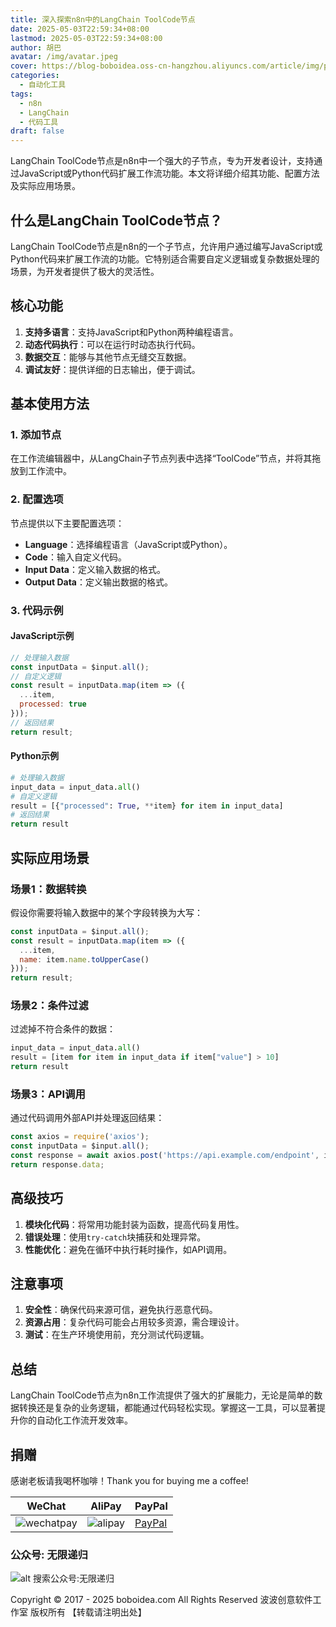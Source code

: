 ```yaml
---
title: 深入探索n8n中的LangChain ToolCode节点
date: 2025-05-03T22:59:34+08:00
lastmod: 2025-05-03T22:59:34+08:00
author: 胡巴
avatar: /img/avatar.jpeg
cover: https://blog-boboidea.oss-cn-hangzhou.aliyuncs.com/article/img/posts/auto1/posts/4.jpg
categories:
  - 自动化工具
tags:
  - n8n
  - LangChain
  - 代码工具
draft: false
---
```


LangChain ToolCode节点是n8n中一个强大的子节点，专为开发者设计，支持通过JavaScript或Python代码扩展工作流功能。本文将详细介绍其功能、配置方法及实际应用场景。

<!--more-->

## 什么是LangChain ToolCode节点？

LangChain ToolCode节点是n8n的一个子节点，允许用户通过编写JavaScript或Python代码来扩展工作流的功能。它特别适合需要自定义逻辑或复杂数据处理的场景，为开发者提供了极大的灵活性。

## 核心功能

1. **支持多语言**：支持JavaScript和Python两种编程语言。
2. **动态代码执行**：可以在运行时动态执行代码。
3. **数据交互**：能够与其他节点无缝交互数据。
4. **调试友好**：提供详细的日志输出，便于调试。

## 基本使用方法

### 1. 添加节点
在工作流编辑器中，从LangChain子节点列表中选择“ToolCode”节点，并将其拖放到工作流中。

### 2. 配置选项
节点提供以下主要配置选项：
- **Language**：选择编程语言（JavaScript或Python）。
- **Code**：输入自定义代码。
- **Input Data**：定义输入数据的格式。
- **Output Data**：定义输出数据的格式。

### 3. 代码示例

#### JavaScript示例
```javascript
// 处理输入数据
const inputData = $input.all();
// 自定义逻辑
const result = inputData.map(item => ({
  ...item,
  processed: true
}));
// 返回结果
return result;
```

#### Python示例
```python
# 处理输入数据
input_data = input_data.all()
# 自定义逻辑
result = [{"processed": True, **item} for item in input_data]
# 返回结果
return result
```

## 实际应用场景

### 场景1：数据转换
假设你需要将输入数据中的某个字段转换为大写：
```javascript
const inputData = $input.all();
const result = inputData.map(item => ({
  ...item,
  name: item.name.toUpperCase()
}));
return result;
```

### 场景2：条件过滤
过滤掉不符合条件的数据：
```python
input_data = input_data.all()
result = [item for item in input_data if item["value"] > 10]
return result
```

### 场景3：API调用
通过代码调用外部API并处理返回结果：
```javascript
const axios = require('axios');
const inputData = $input.all();
const response = await axios.post('https://api.example.com/endpoint', inputData);
return response.data;
```

## 高级技巧

1. **模块化代码**：将常用功能封装为函数，提高代码复用性。
2. **错误处理**：使用`try-catch`块捕获和处理异常。
3. **性能优化**：避免在循环中执行耗时操作，如API调用。

## 注意事项

1. **安全性**：确保代码来源可信，避免执行恶意代码。
2. **资源占用**：复杂代码可能会占用较多资源，需合理设计。
3. **测试**：在生产环境使用前，充分测试代码逻辑。

## 总结

LangChain ToolCode节点为n8n工作流提供了强大的扩展能力，无论是简单的数据转换还是复杂的业务逻辑，都能通过代码轻松实现。掌握这一工具，可以显著提升你的自动化工作流开发效率。

<!--qr_code-->

## 捐赠

感谢老板请我喝杯咖啡！Thank you for buying me a coffee!

| WeChat | AliPay | PayPal |
| --- | --- | --- |
| ![wechatpay](https://blog-boboidea.oss-cn-hangzhou.aliyuncs.com/pay/wechat_%E6%94%B6%E6%AC%BE%E7%A0%81.jpg) | ![alipay](https://blog-boboidea.oss-cn-hangzhou.aliyuncs.com/pay/alipay.jpg) | [PayPal](https://paypal.me/JianboQin?country.x=C2&locale.x=zh_XC) |

### 公众号: 无限递归

![alt 搜索公众号:无限递归](https://blog-boboidea.oss-cn-hangzhou.aliyuncs.com/article/img/gongzhonghao.jpeg "无限递归")

<!--declare-declare-->

Copyright &copy; 2017 - 2025 boboidea.com All Rights Reserved 波波创意软件工作室 版权所有 【转载请注明出处】